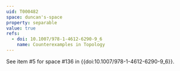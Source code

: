 ```yaml
---
uid: T000482
space: duncan's-space
property: separable
value: true
refs:
  - doi: 10.1007/978-1-4612-6290-9_6
    name: Counterexamples in Topology
---
```

See item #5 for space #136 in {{doi:10.1007/978-1-4612-6290-9_6}}.
